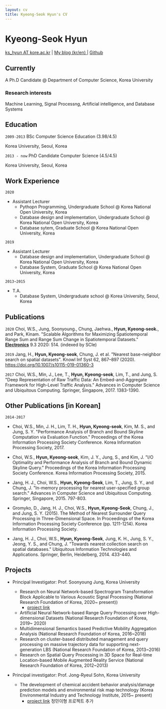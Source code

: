 ```yaml
---
layout: cv
title: Kyeong-Seok Hyun's CV
---
```

# Kyeong-Seok Hyun

<div id="webaddress">
<a href="ks_hyun@korea.ac.kr">ks_hyun AT kore.ac.kr</a>
| <a href="http://intelligence.korea.ac.kr/members/kshyun/">My blog (kr/en) </a>
| <a href="https://github.com/ks-hyun">Github</a>

</div>

## Currently
A Ph.D Candidate @ Department of Computer Science, Korea University


### Research interests


Machine Learning, Signal Processng, Artificial intelligence, and Database Systems

## Education
`2009-2013`
BSc Computer Science Education (3.98/4.5)

Korea University, Seoul, Korea

`2013 - now`
PhD Candidate Computer Science (4.5/4.5)

Korea University, Seoul, Korea

## Work Experience
`2020`
- Assistant Lecturer
    - Pythopn Programming, Undergraduate School @ Korea National Open University, Korea
    - Database design and implementation, Undergraduate School @ Korea National Open University, Korea
    - Database sytem, Graduate School @ Korea National Open University, Korea

    
`2019` 
- Assistant Lecturer
    - Database design and implementation, Undergraduate School @ Korea National Open University, Korea
    - Database System, Graduate School @ Korea National Open University, Korea

`2013~2015`
- T.A.
    - Database System, Undergraduate school @ Korea University, Seoul, Korea


## Publications
`2020`
Choi, W.S., Jung, Soonyoung., Chung, Jaehwa., **Hyun, Kyeong-seok.**, and Park, Kinam. "Scalable Algorithms for Maximizing Spatiotemporal Range Sum and Range Sum Change in Spatiotemporal Datasets." **[Electronics](https://www.mdpi.com/2079-9292/9/3/514)** 9.3 2020: 514. (indexed by SCIe)

`2019`
Jang, H., **Hyun, Kyeong-seok**, Chung, J. et al. "Nearest base-neighbor search on spatial datasets". Knowl Inf Syst 62, 867–897 (2020). https://doi.org/10.1007/s10115-019-01360-3

`2017`
Choi, W.S., Min, J., Lee, T., **Hyun, Kyeong-seok**, Lim, T., and Jung, S. "Deep Representation of Raw Traffic Data: An Embed-and-Aggregate Framework for High-Level Traffic Analysis." Advances in Computer Science and Ubiquitous Computing. Springer, Singapore, 2017. 1383-1390.


## Other Publications [in Korean]
`2014-2017`
- Choi, W.S., Min, J. H., Lim, T. H., **Hyun, Kyeong-seok**, Kim, M. S., and Jung, S. Y. "Performance Analysis of Branch and Bound Skyline Computation via Evaluation Function." Proceedings of the Korea Information Processing Society Conference. Korea Information Processing Society, 2017.

- Choi, W.S.,  **Hyun, Kyeong-seok**, Kim, J. Y., Jung, S., and Kim, J. "I/O Optimality and Performance Analysis of Branch and Bound Dynamic Skyline Query." Proceedings of the Korea Information Processing Society Conference. Korea Information Processing Society, 2015.

- Jang, H. J., Choi, W.S., **Hyun, Kyeong-Seok**, Lim, T., Jung, S. Y., and Chung, J. "In-memory processing for nearest user-specified group search." Advances in Computer Science and Ubiquitous Computing. Springer, Singapore, 2015. 797-803.

- Gromyko, D., Jang, H. J.,  Choi, W.S., **Hyun, Kyeong-Seok**, Chung, J., and Jung, S. Y. (2015). The Method of Nearest Surrounder Query Processing in Three-Dimensional Space. In Proceedings of the Korea Information Processing Society Conference (pp. 1211-1214). Korea Information Processing Society.

- Jang, H. J., Choi, W.S., **Hyun, Kyeong-Seok**, Jung, K. H., Jung, S. Y., Jeong, Y. S., and Chung, J. "Towards nearest collection search on spatial databases." Ubiquitous Information Technologies and Applications. Springer, Berlin, Heidelberg, 2014. 433-440. 


## Projects
- Principal Investigator: Prof. Soonyoung Jung, Korea University
    - Research on Neural Network-based Spectrogram Transformation Block Applicable to Various Acoustic Signal Processing (National Research Foundation of Korea, 2020~ present))
        - [project link](http://intelligence.korea.ac.kr/news/on-going-research/2019/12/24/bss.html)
    - Artificial Neural Network-based Range Query Processing over High-dimensional Datasets (National Research Foundation of Korea, 2019~ 2020)
    - Multidimensional Semantics based Predictive Mobility Aggregation Analysis (National Research Foundation of Korea, 2016~2018)
    - Research on cluster-based distributed management and query processing on massive trajectory data for supporting next-generation LBS (National Research Foundation of Korea, 2013~2016)
    - Research on Spatial Query Processing in 3D Space for Real-time Location-based Mobile
    Augmented Reality Service (National Research Foundation of Korea, 2012~2013)

- Principal investigator: Prof. Jong-Ryeul Sohn, Korea University
    - The development of chemical accident behavior analysis/damage prediction models and
environmental risk map technology (Korea Environmental Industry and Technology
Institute, 2015~ present)
        - [project link](http://intelligence.korea.ac.kr/seminar/on-going-research/2018/08/04/riskmap.html) 
정민이형 프로젝트 추가


<!-- ### Footer

Last updated: May 2013 -->


